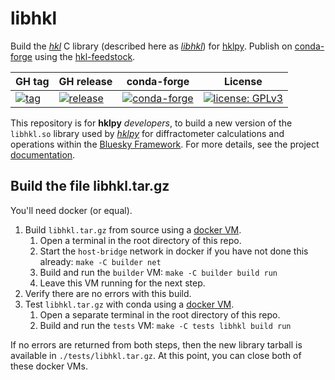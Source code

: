 # libhkl

Build the [*hkl*](https://repo.or.cz/hkl.git) C library (described here as
[*libhkl*](https://people.debian.org/~picca/hkl/hkl.html#)) for
[hklpy](https://github.com/bluesky/hklpy). Publish on
[conda-forge](https://anaconda.org/conda-forge/hkl) using the
[hkl-feedstock](https://github.com/conda-forge/hkl-feedstock).

GH tag | GH release | conda-forge | License
--- | --- | --- | ---
[![tag](https://img.shields.io/github/tag/bluesky/libhkl.svg)](https://github.com/bluesky/libhkl/tags) | [![release](https://img.shields.io/github/release/bluesky/libhkl.svg)](https://github.com/bluesky/libhkl/releases) | [![conda-forge](https://img.shields.io/conda/vn/conda-forge/hkl)](https://anaconda.org/conda-forge/hkl) | [![license: GPLv3](https://img.shields.io/badge/license-GPLv3-brightgreen)](/COPYING)

This repository is for **hklpy** *developers*, to build a new version of the
`libhkl.so` library used by [*hklpy*](https://blueskyproject.io/hklpy/) for
diffractometer calculations and operations within the [Bluesky
Framework](https://blueskyproject.io).  For more details, see the project
[documentation](./docs/README.md).

## Build the file libhkl.tar.gz

You'll need docker (or equal).

1. Build `libhkl.tar.gz` from source using a [docker VM](./builder/Dockerfile).
   1. Open a terminal in the root directory of this repo.
   2. Start the `host-bridge` network in docker if you have not done this already: `make -C builder net`
   3. Build and run the `builder` VM: `make -C builder build run`
   4. Leave this VM running for the next step.
2. Verify there are no errors with this build.
2. Test `libhkl.tar.gz` with conda using a [docker VM](./tests/Dockerfile).
   1. Open a separate terminal in the root directory of this repo.
   2. Build and run the `tests` VM: `make -C tests libhkl build run`

If no errors are returned from both steps, then the new library tarball is
available in `./tests/libhkl.tar.gz`.  At this point, you can close both of these docker VMs.
